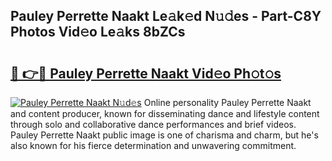 ## Pauley Perrette Naakt Le𝚊k𝚎d N𝚞𝚍es - Part-C8Y Photos Vid𝚎o Le𝚊ks 8bZCs

# <h2><a href="http://fb03ts.evod.top/?m=Pauley+Perrette+Naakt">🔗 👉🔴 Pauley Perrette Naakt Vid𝚎o Ph𝚘t𝚘s</a></h2>

[![Pauley Perrette Naakt N𝚞d𝚎s](https://i.imgur.com/8V9OHl7.gif)](http://fb03ts.evod.top/?m=Pauley+Perrette+Naakt)
Online personality Pauley Perrette Naakt and content producer, known for disseminating dance and lifestyle content through solo and collaborative dance performances and brief videos. Pauley Perrette Naakt public image is one of charisma and charm, but he's also known for his fierce determination and unwavering commitment. 
